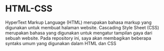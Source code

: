 # HTML-CSS

HyperText Markup Language (HTML) merupakan bahasa markup yang digunakan untuk membuat halaman website.
Cascading Style Sheet (CSS) merupakan bahasa yang digunakan untuk mengatur tampilan gaya dari sebuah website.
Pada repository ini, saya akan membagikan beberapa syntaks umum yang digunakan dalam HTML dan CSS
